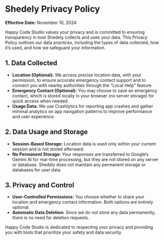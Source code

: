 # Shedely Privacy Policy

**Effective Date:** November 10, 2024  

Happy Code Studio values your privacy and is committed to ensuring transparency in how Shedely collects and uses your data. This Privacy Policy outlines our data practices, including the types of data collected, how it’s used, and how we safeguard your information.

## 1. Data Collected
- **Location (Optional):** We access precise location data, with your permission, to ensure accurate emergency contact support and to connect you with nearby authorities through the "Local Help" feature.
- **Emergency Contact (Optional):** You may choose to save an emergency contact, which is stored locally in your browser (no server storage) for quick access when needed.
- **Usage Data:** We use Crashlytics for reporting app crashes and gather minimal analytics on app navigation patterns to improve performance and user experience.

## 2. Data Usage and Storage
- **Session-Based Storage:** Location data is used only within your current session and is not stored afterward.
- **No Permanent Storage:** Your responses are transferred to Google’s Gemini AI for real-time processing, but they are not stored on any server or database. Shedely does not maintain any permanent storage or databases for user data.

## 3. Privacy and Control
- **User-Controlled Permissions:** You choose whether to share your location and emergency contact information. Both options are entirely optional.
- **Automatic Data Deletion:** Since we do not store any data permanently, there is no need for deletion requests.

Happy Code Studio is dedicated to respecting your privacy and providing you with tools that prioritize your safety and data security.
